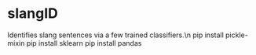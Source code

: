 # slangID
Identifies slang sentences via a few trained classifiers.\n
pip install pickle-mixin
pip install sklearn
pip install pandas
